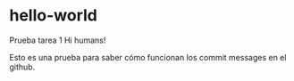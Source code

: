 # hello-world
Prueba tarea 1
Hi humans!

Esto es una prueba para saber cómo funcionan los commit messages en el github.
